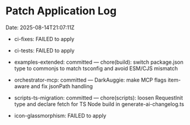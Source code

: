 # Patch Application Log
Date: 2025-08-14T21:07:11Z

- ci-fixes: FAILED to apply

- ci-tests: FAILED to apply

- examples-extended: committed — chore(build): switch package.json type to commonjs to match tsconfig and avoid ESM/CJS mismatch

- orchestrator-mcp: committed — DarkAuggie: make MCP flags item-aware and fix jsonPath handling

- scripts-ts-migration: committed — chore(scripts): loosen RequestInit type and declare fetch for TS Node build in generate-ai-changelog.ts

- icon-glassmorphism: FAILED to apply

